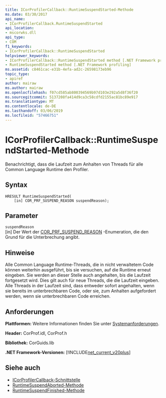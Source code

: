 ```yaml
---
title: ICorProfilerCallback::RuntimeSuspendStarted-Methode
ms.date: 03/30/2017
api_name:
- ICorProfilerCallback.RuntimeSuspendStarted
api_location:
- mscorwks.dll
api_type:
- COM
f1_keywords:
- ICorProfilerCallback::RuntimeSuspendStarted
helpviewer_keywords:
- ICorProfilerCallback::RuntimeSuspendStarted method [.NET Framework profiling]
- RuntimeSuspendStarted method [.NET Framework profiling]
ms.assetid: c8461cac-e31b-4efa-ad2c-26598173eb96
topic_type:
- apiref
author: mairaw
ms.author: mairaw
ms.openlocfilehash: f07cd585ab800394569b97d103e292a5d8f36f20
ms.sourcegitcommit: 5137208fa414d9ca3c58cdfd2155ac81bc89e917
ms.translationtype: MT
ms.contentlocale: de-DE
ms.lasthandoff: 03/06/2019
ms.locfileid: "57466751"
---
```

# <a name="icorprofilercallbackruntimesuspendstarted-method"></a>ICorProfilerCallback::RuntimeSuspendStarted-Methode
Benachrichtigt, dass die Laufzeit zum Anhalten von Threads für alle Common Language Runtime den Profiler.  
  
## <a name="syntax"></a>Syntax  
  
```  
HRESULT RuntimeSuspendStarted(  
    [in] COR_PRF_SUSPEND_REASON suspendReason);  
```  
  
## <a name="parameters"></a>Parameter  
 `suspendReason`  
 [in] Der Wert der [COR_PRF_SUSPEND_REASON](../../../../docs/framework/unmanaged-api/profiling/cor-prf-suspend-reason-enumeration.md) -Enumeration, die den Grund für die Unterbrechung angibt.  
  
## <a name="remarks"></a>Hinweise  
 Alle Common Language Runtime-Threads, die in nicht verwaltetem Code können weiterhin ausgeführt, bis sie versuchen, auf die Runtime erneut eingeben. Sie werden an dieser Stelle auch angehalten, bis die Laufzeit fortgesetzt wird. Dies gilt auch für neue Threads, die die Laufzeit eingeben. Alle Threads in der Laufzeit sind, dass entweder sofort angehalten, wenn sie bereits im unterbrechbaren Code, oder sie, zum Anhalten aufgefordert werden, wenn sie unterbrechbaren Code erreichen.  
  
## <a name="requirements"></a>Anforderungen  
 **Plattformen:** Weitere Informationen finden Sie unter [Systemanforderungen](../../../../docs/framework/get-started/system-requirements.md).  
  
 **Header:** CorProf.idl, CorProf.h  
  
 **Bibliothek:** CorGuids.lib  
  
 **.NET Framework-Versionen:** [!INCLUDE[net_current_v20plus](../../../../includes/net-current-v20plus-md.md)]  
  
## <a name="see-also"></a>Siehe auch
- [ICorProfilerCallback-Schnittstelle](../../../../docs/framework/unmanaged-api/profiling/icorprofilercallback-interface.md)
- [RuntimeSuspendAborted-Methode](../../../../docs/framework/unmanaged-api/profiling/icorprofilercallback-runtimesuspendaborted-method.md)
- [RuntimeSuspendFinished-Methode](../../../../docs/framework/unmanaged-api/profiling/icorprofilercallback-runtimesuspendfinished-method.md)
